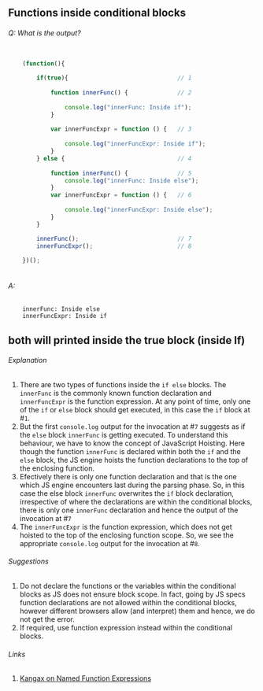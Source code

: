## Functions inside conditional blocks

###### Q: What is the output?

```js

	(function(){
			
		if(true){								// 1
		
      		function innerFunc() {				// 2
      		
          		console.log("innerFunc: Inside if");
      		}
      		
      		var innerFuncExpr = function () {	// 3
      		
          		console.log("innerFuncExpr: Inside if");
      		}
      	} else {								// 4
      	
      		function innerFunc() {				// 5	
          		console.log("innerFunc: Inside else");
      		}
      		var innerFuncExpr = function () {	// 6
      		
          		console.log("innerFuncExpr: Inside else");
      		}
      	}

	   	innerFunc();							// 7
		innerFuncExpr();						// 8
		
	})();
	
```

###### A: 

```
	innerFunc: Inside else
	innerFuncExpr: Inside if

```
## both will printed inside the true block (inside If) 
###### Explanation

1. There are two types of functions inside the `if else` blocks. The `innerFunc` is the commonly known function declaration and `innerFuncExpr` is the function expression. At any point of time, only one of the `if` or `else` block should get executed, in this case the `if` block at #`1`. 
2. But the first `console.log` output for the invocation at #`7` suggests as if the `else` block `innerFunc` is getting executed. To understand this behaviour, we have to know the concept of JavaScript Hoisting. Here though the function `innerFunc` is declared within both the `if` and the `else` block, the JS engine hoists the function declarations to the top of the enclosing function.
3. Efectively there is only one function declaration and that is the one which JS engine encounters last during the parsing phase. So, in this case the else block `innerFunc` overwrites the `if` block declaration, irrespective of where the declarations are within the conditional blocks, there is only one `innerFunc` declaration and hence the output of the invocation at #`7`
4. The `innerFuncExpr` is the function expression, which does not get hoisted to the top of the enclosing function scope. So, we see the appropriate `console.log` output for the invocation at #`8`.

###### Suggestions

1. Do not declare the functions or the variables within the conditional blocks as JS does not ensure block scope. In fact, going by JS specs function declarations are not allowed within the conditional blocks, however different browsers allow (and interpret) them and hence, we do not get the error.
2. If required, use function expression instead within the conditional blocks.

###### Links

1. [Kangax on Named Function Expressions](https://kangax.github.io/nfe/)
